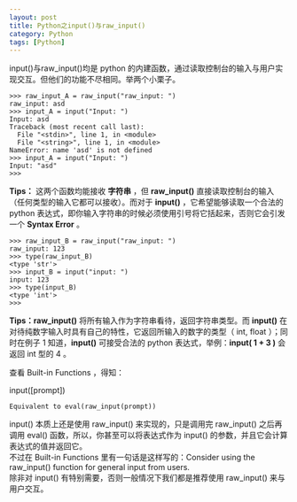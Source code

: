 ```yaml
---
layout: post
title: Python之input()与raw_input()
category: Python
tags: [Python]
---
```


input()与raw_input()均是 python 的内建函数，通过读取控制台的输入与用户实现交互。但他们的功能不尽相同。举两个小栗子。

```
>>> raw_input_A = raw_input("raw_input: ")
raw_input: asd
>>> input_A = input("Input: ")
Input: asd
Traceback (most recent call last):
  File "<stdin>", line 1, in <module>
  File "<string>", line 1, in <module>
NameError: name 'asd' is not defined
>>> input_A = input("Input: ")
Input: "asd"
>>> 
```

**Tips：** 这两个函数均能接收 **字符串** ，但 **raw_input()** 直接读取控制台的输入（任何类型的输入它都可以接收）。而对于 **input()** ，它希望能够读取一个合法的 python 表达式，即你输入字符串的时候必须使用引号将它括起来，否则它会引发一个 **Syntax Error** 。

```
>>> raw_input_B = raw_input("raw_input: ")
raw_input: 123
>>> type(raw_input_B)
<type 'str'>
>>> input_B = input("input: ")
input: 123
>>> type(input_B)
<type 'int'>
>>> 
```



**Tips：raw_input()** 将所有输入作为字符串看待，返回字符串类型。而 **input()** 在对待纯数字输入时具有自己的特性，它返回所输入的数字的类型（ int, float ）；同时在例子 1 知道，**input()** 可接受合法的 python 表达式，举例：**input( 1 + 3 )** 会返回 int 型的 4 。

查看 Built-in Functions ，得知：

input([prompt])

    Equivalent to eval(raw_input(prompt)) 

input() 本质上还是使用 raw_input() 来实现的，只是调用完 raw_input() 之后再调用 eval() 函数，所以，你甚至可以将表达式作为 input() 的参数，并且它会计算表达式的值并返回它。  
不过在 Built-in Functions 里有一句话是这样写的：Consider using the raw_input() function for general input from users.  
除非对 input() 有特别需要，否则一般情况下我们都是推荐使用 raw_input() 来与用户交互。  

